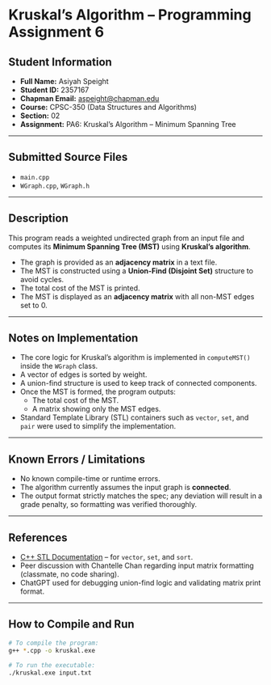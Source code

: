 # Kruskal’s Algorithm – Programming Assignment 6

## Student Information
- **Full Name:** Asiyah Speight  
- **Student ID:** 2357167  
- **Chapman Email:** aspeight@chapman.edu  
- **Course:** CPSC-350 (Data Structures and Algorithms)  
- **Section:** 02  
- **Assignment:** PA6: Kruskal’s Algorithm – Minimum Spanning Tree

---

## Submitted Source Files
- `main.cpp`  
- `WGraph.cpp`, `WGraph.h`  

---

## Description
This program reads a weighted undirected graph from an input file and computes its **Minimum Spanning Tree (MST)** using **Kruskal’s algorithm**.

- The graph is provided as an **adjacency matrix** in a text file.
- The MST is constructed using a **Union-Find (Disjoint Set)** structure to avoid cycles.
- The total cost of the MST is printed.
- The MST is displayed as an **adjacency matrix** with all non-MST edges set to 0.

---

## Notes on Implementation
- The core logic for Kruskal’s algorithm is implemented in `computeMST()` inside the `WGraph` class.
- A vector of edges is sorted by weight.
- A union-find structure is used to keep track of connected components.
- Once the MST is formed, the program outputs:
  - The total cost of the MST.
  - A matrix showing only the MST edges.
- Standard Template Library (STL) containers such as `vector`, `set`, and `pair` were used to simplify the implementation.

---

## Known Errors / Limitations

- No known compile-time or runtime errors.
- The algorithm currently assumes the input graph is **connected**.
- The output format strictly matches the spec; any deviation will result in a grade penalty, so formatting was verified thoroughly.

---

## References

- [C++ STL Documentation](https://en.cppreference.com) – for `vector`, `set`, and `sort`.
- Peer discussion with Chantelle Chan regarding input matrix formatting (classmate, no code sharing).
- ChatGPT used for debugging union-find logic and validating matrix print format.

---

## How to Compile and Run

```bash
# To compile the program:
g++ *.cpp -o kruskal.exe

# To run the executable:
./kruskal.exe input.txt

